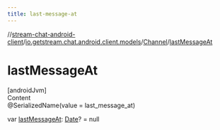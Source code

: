 ```yaml
---
title: last-message-at
---
```

//[stream-chat-android-client](../../../index.md)/[io.getstream.chat.android.client.models](../index.md)/[Channel](index.md)/[lastMessageAt](lastMessageAt.md)



# lastMessageAt  
[androidJvm]  
Content  
@SerializedName(value = last_message_at)  
  
var [lastMessageAt](lastMessageAt.md): [Date](https://developer.android.com/reference/kotlin/java/util/Date.html)? = null  



